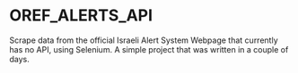 # OREF_ALERTS_API
Scrape data from the official Israeli Alert System Webpage that currently has no API, using Selenium. A simple project that was written in a couple of days.
